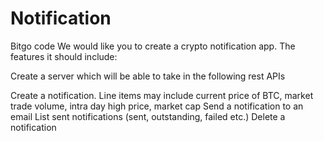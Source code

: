 # Notification
Bitgo code 
We would like you to create a crypto notification app. The features it should include:

 

Create a server which will be able to take in the following rest APIs



Create a notification. Line items may include current price of BTC, market trade volume, intra day high price, market cap 
Send a notification to an email
List sent notifications (sent, outstanding, failed etc.)
Delete a notification
